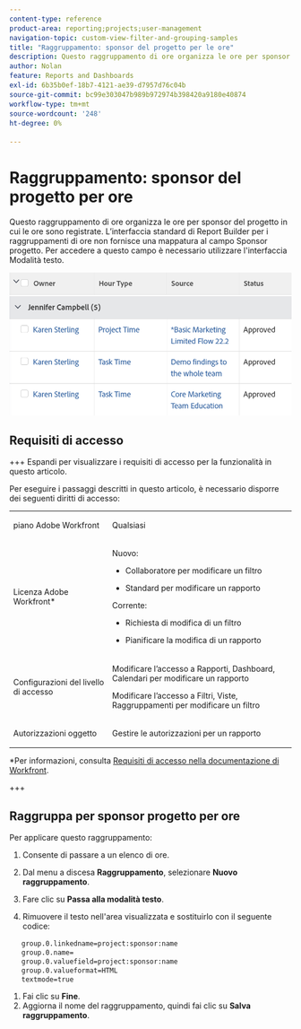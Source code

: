 ```yaml
---
content-type: reference
product-area: reporting;projects;user-management
navigation-topic: custom-view-filter-and-grouping-samples
title: "Raggruppamento: sponsor del progetto per le ore"
description: Questo raggruppamento di ore organizza le ore per sponsor del progetto in cui le ore sono registrate. L’interfaccia standard di Report Builder per i raggruppamenti di ore non fornisce una mappatura al campo Sponsor progetto. Per accedere a questo campo è necessario utilizzare l'interfaccia Modalità testo.
author: Nolan
feature: Reports and Dashboards
exl-id: 6b35b0ef-18b7-4121-ae39-d7957d76c04b
source-git-commit: bc99e303047b989b972974b398420a9180e40874
workflow-type: tm+mt
source-wordcount: '248'
ht-degree: 0%

---
```


# Raggruppamento: sponsor del progetto per ore

<!--Audited: 10/2024-->

Questo raggruppamento di ore organizza le ore per sponsor del progetto in cui le ore sono registrate. L’interfaccia standard di Report Builder per i raggruppamenti di ore non fornisce una mappatura al campo Sponsor progetto. Per accedere a questo campo è necessario utilizzare l&#39;interfaccia Modalità testo.

![hour_report_grouped_by_sponsor.png](assets/hour-report-grouped-by-sponsor-350x39.png)

## Requisiti di accesso

+++ Espandi per visualizzare i requisiti di accesso per la funzionalità in questo articolo.

Per eseguire i passaggi descritti in questo articolo, è necessario disporre dei seguenti diritti di accesso:

<table style="table-layout:auto"> 
 <col> 
 <col> 
 <tbody> 
  <tr> 
   <td role="rowheader">piano Adobe Workfront</td> 
   <td> <p>Qualsiasi</p> </td> 
  </tr> 
  <tr> 
   <td role="rowheader">Licenza Adobe Workfront*</td> 
   <td> 
    <p>Nuovo:</p>
   <ul><li><p>Collaboratore per modificare un filtro </p></li>
   <li><p>Standard per modificare un rapporto</p></li> </ul>

<p>Corrente:</p>
   <ul><li><p>Richiesta di modifica di un filtro </p></li>
   <li><p>Pianificare la modifica di un rapporto</p></li> </ul></td> 
  </tr> 
  <tr> 
   <td role="rowheader">Configurazioni del livello di accesso</td> 
   <td> <p>Modificare l’accesso a Rapporti, Dashboard, Calendari per modificare un rapporto</p> <p>Modificare l’accesso a Filtri, Viste, Raggruppamenti per modificare un filtro</p> </td> 
  </tr> 
  <tr> 
   <td role="rowheader">Autorizzazioni oggetto</td> 
   <td> <p>Gestire le autorizzazioni per un rapporto</p>  </td> 
  </tr> 
 </tbody> 
</table>

*Per informazioni, consulta [Requisiti di accesso nella documentazione di Workfront](/help/quicksilver/administration-and-setup/add-users/access-levels-and-object-permissions/access-level-requirements-in-documentation.md).

+++

## Raggruppa per sponsor progetto per ore

Per applicare questo raggruppamento:

1. Consente di passare a un elenco di ore.
1. Dal menu a discesa **Raggruppamento**, selezionare **Nuovo raggruppamento**.

1. Fare clic su **Passa alla modalità testo**.
1. Rimuovere il testo nell&#39;area visualizzata e sostituirlo con il seguente codice:

```
   group.0.linkedname=project:sponsor:name
   group.0.name=
   group.0.valuefield=project:sponsor:name
   group.0.valueformat=HTML
   textmode=true
```

1. Fai clic su **Fine**.
1. Aggiorna il nome del raggruppamento, quindi fai clic su **Salva raggruppamento**.
